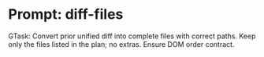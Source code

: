 # Prompt: diff-files

GTask: Convert prior unified diff into complete files with correct paths.
Keep only the files listed in the plan; no extras. Ensure DOM order contract.